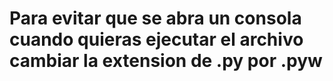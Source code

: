 # Para evitar que se abra un consola cuando quieras ejecutar el archivo cambiar la extension de .py por .pyw
